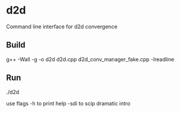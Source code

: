# d2d
Command line interface for d2d convergence


Build
-----

g++ -Wall -g -o d2d d2d.cpp d2d_conv_manager_fake.cpp -lreadline


Run
---

./d2d 

use flags
 -h   to print help
 -sdi to scip dramatic intro
